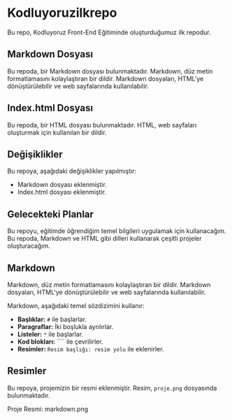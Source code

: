 # Kodluyoruzilkrepo

Bu repo, Kodluyoruz Front-End Eğitiminde oluşturduğumuz ilk repodur.

## Markdown Dosyası

Bu repoda, bir Markdown dosyası bulunmaktadır. Markdown, düz metin formatlamasını kolaylaştıran bir dildir. Markdown dosyaları, HTML'ye dönüştürülebilir ve web sayfalarında kullanılabilir.

## Index.html Dosyası

Bu repoda, bir HTML dosyası bulunmaktadır. HTML, web sayfaları oluşturmak için kullanılan bir dildir.

## Değişiklikler

Bu repoya, aşağıdaki değişiklikler yapılmıştır:

* Markdown dosyası eklenmiştir.
* Index.html dosyası eklenmiştir.

## Gelecekteki Planlar

Bu repoyu, eğitimde öğrendiğim temel bilgileri uygulamak için kullanacağım. Bu repoda, Markdown ve HTML gibi dilleri kullanarak çeşitli projeler oluşturacağım.

## Markdown

Markdown, düz metin formatlamasını kolaylaştıran bir dildir. Markdown dosyaları, HTML'ye dönüştürülebilir ve web sayfalarında kullanılabilir.

Markdown, aşağıdaki temel sözdizimini kullanır:

* **Başlıklar:** `#` ile başlarlar.
* **Paragraflar:** İki boşlukla ayrılırlar.
* **Listeler:** `*` ile başlarlar.
* **Kod blokları:** ```` ile çevrilirler.
* **Resimler:** `Resim başlığı: resim yolu` ile eklenirler.

## Resimler

Bu repoya, projemizin bir resmi eklenmiştir. Resim, `proje.png` dosyasında bulunmaktadır.

Proje Resmi: markdown.png
